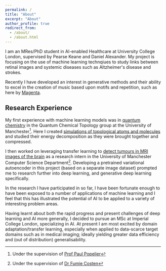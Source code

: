 ```yaml
---
permalink: /
title: "About"
excerpt: "About"
author_profile: true
redirect_from: 
  - /about/
  - /about.html
---
```

I am an MRes/PhD student in AI-enabled Healthcare at University College London, supervised by Pearse Keane and Daniel Alexander. My project is focusing on the use of machine learning technqiues to study links between retinal images and systemic diseases such as Altzheimer's disease and strokes.

Recently I have developed an interest in generative methods and their ability to excel in the creation of music based upon motifs and repetition, such as here by [Magenta](https://magenta.tensorflow.org/transformer-autoencoder). 

## Research Experience
My first experience with machine learning models was in [quantum chemistry](publication/2019-02-topological-compression) in the Quantum Chemical Topology group at the University of Manchester[^1]. Here I created [simulations of topological atoms and molecules](https://dominicwllmsn.github.io/projects/1_qct-compression/) and studied their energy decomposition as they were brought together and compressed.

I then worked on leveraging transfer learning to [detect tumours in MRI images of the brain](dominicwllmsn.github.io/projects/2_mri-transfer/) as a research intern in the University of Manchester Computer Science Department[^2]. Developing a pretrained variational autoencoder in this project (based on a separate image dataset) prompted me to research further into deep learning, and generative deep learning specifically.

In the research I have participated in so far, I have been fortunate enough to have been exposed to a number of applications of machine learning and I feel that this has illustrated the potential of AI to be applied to a variety of interesting problem areas.

Having learnt about both the rapid progress and present challenges of deep learning and AI more generally, I decided to pursue an MSc at Imperial College London, specializing in AI. At present I am most excited by domain adaptation/transfer learning, especially when applied to data-scarce target domains such as in medical imaging; ideally yielding greater data efficiency and (out of distribution) generalisability.

[^1]: Under the supervision of [Prof Paul Popelier](https://scholar.google.com/citations?user=VlFNR0wAAAAJ&hl=en)
[^2]: Under the supervision of [Dr Fumie Costen](https://www.research.manchester.ac.uk/portal/fumie.costen.html)
